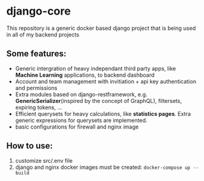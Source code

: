 # django-core

This repository is a generic docker based django project that is being used in all of my backend projects 

## Some features:
* Generic intergration of heavy independant third party apps, like **Machine Learning** applications, to backend dashboard
* Account and team management with invitiation + api key authentication and permissions
* Extra modules based on django-restframework, e.g. **GenericSerializer**(inspired by the concept of GraphQL), filtersets, expiring tokens, ...
* Efficient querysets for heavy calculations, like **statistics pages**. Extra generic expressions for querysets are implemented.
* basic configurations for firewall and nginx image

## How to use:

1) customize src/.env file
2) django and nginx docker images must be created: ```docker-compose up --build```
